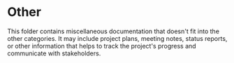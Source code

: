 # Other

This folder contains miscellaneous documentation that doesn't fit into the other categories. It may include project plans, meeting notes, status reports, or other information that helps to track the project's progress and communicate with stakeholders.